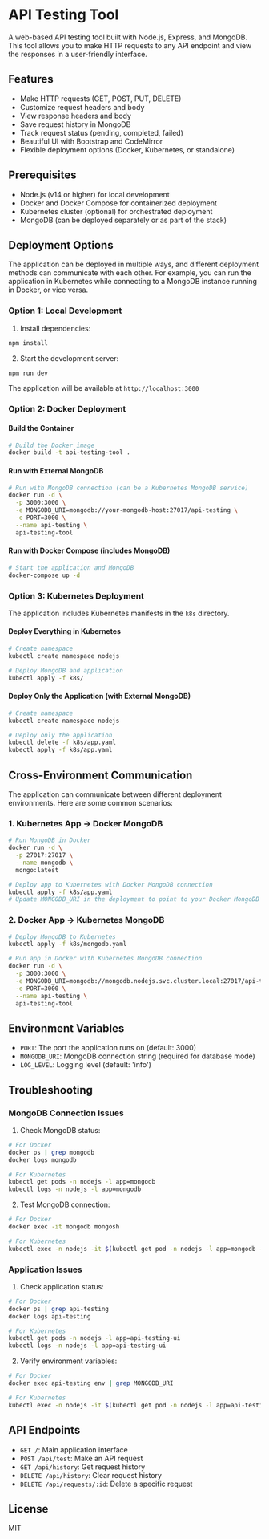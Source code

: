 # API Testing Tool

A web-based API testing tool built with Node.js, Express, and MongoDB. This tool allows you to make HTTP requests to any API endpoint and view the responses in a user-friendly interface.

## Features

- Make HTTP requests (GET, POST, PUT, DELETE)
- Customize request headers and body
- View response headers and body
- Save request history in MongoDB
- Track request status (pending, completed, failed)
- Beautiful UI with Bootstrap and CodeMirror
- Flexible deployment options (Docker, Kubernetes, or standalone)

## Prerequisites

- Node.js (v14 or higher) for local development
- Docker and Docker Compose for containerized deployment
- Kubernetes cluster (optional) for orchestrated deployment
- MongoDB (can be deployed separately or as part of the stack)

## Deployment Options

The application can be deployed in multiple ways, and different deployment methods can communicate with each other. For example, you can run the application in Kubernetes while connecting to a MongoDB instance running in Docker, or vice versa.

### Option 1: Local Development

1. Install dependencies:
```bash
npm install
```

2. Start the development server:
```bash
npm run dev
```

The application will be available at `http://localhost:3000`

### Option 2: Docker Deployment

#### Build the Container
```bash
# Build the Docker image
docker build -t api-testing-tool .
```

#### Run with External MongoDB
```bash
# Run with MongoDB connection (can be a Kubernetes MongoDB service)
docker run -d \
  -p 3000:3000 \
  -e MONGODB_URI=mongodb://your-mongodb-host:27017/api-testing \
  -e PORT=3000 \
  --name api-testing \
  api-testing-tool
```

#### Run with Docker Compose (includes MongoDB)
```bash
# Start the application and MongoDB
docker-compose up -d
```

### Option 3: Kubernetes Deployment

The application includes Kubernetes manifests in the `k8s` directory.

#### Deploy Everything in Kubernetes
```bash
# Create namespace
kubectl create namespace nodejs

# Deploy MongoDB and application
kubectl apply -f k8s/
```

#### Deploy Only the Application (with External MongoDB)
```bash
# Create namespace
kubectl create namespace nodejs

# Deploy only the application
kubectl delete -f k8s/app.yaml
kubectl apply -f k8s/app.yaml
```

## Cross-Environment Communication

The application can communicate between different deployment environments. Here are some common scenarios:

### 1. Kubernetes App → Docker MongoDB
```bash
# Run MongoDB in Docker
docker run -d \
  -p 27017:27017 \
  --name mongodb \
  mongo:latest

# Deploy app to Kubernetes with Docker MongoDB connection
kubectl apply -f k8s/app.yaml
# Update MONGODB_URI in the deployment to point to your Docker MongoDB
```

### 2. Docker App → Kubernetes MongoDB
```bash
# Deploy MongoDB to Kubernetes
kubectl apply -f k8s/mongodb.yaml

# Run app in Docker with Kubernetes MongoDB connection
docker run -d \
  -p 3000:3000 \
  -e MONGODB_URI=mongodb://mongodb.nodejs.svc.cluster.local:27017/api-testing \
  -e PORT=3000 \
  --name api-testing \
  api-testing-tool
```

## Environment Variables

- `PORT`: The port the application runs on (default: 3000)
- `MONGODB_URI`: MongoDB connection string (required for database mode)
- `LOG_LEVEL`: Logging level (default: 'info')

## Troubleshooting

### MongoDB Connection Issues

1. Check MongoDB status:
```bash
# For Docker
docker ps | grep mongodb
docker logs mongodb

# For Kubernetes
kubectl get pods -n nodejs -l app=mongodb
kubectl logs -n nodejs -l app=mongodb
```

2. Test MongoDB connection:
```bash
# For Docker
docker exec -it mongodb mongosh

# For Kubernetes
kubectl exec -n nodejs -it $(kubectl get pod -n nodejs -l app=mongodb -o jsonpath="{.items[0].metadata.name}") -- mongosh
```

### Application Issues

1. Check application status:
```bash
# For Docker
docker ps | grep api-testing
docker logs api-testing

# For Kubernetes
kubectl get pods -n nodejs -l app=api-testing-ui
kubectl logs -n nodejs -l app=api-testing-ui
```

2. Verify environment variables:
```bash
# For Docker
docker exec api-testing env | grep MONGODB_URI

# For Kubernetes
kubectl exec -n nodejs -it $(kubectl get pod -n nodejs -l app=api-testing-ui -o jsonpath="{.items[0].metadata.name}") -- env | grep MONGODB_URI
```

## API Endpoints

- `GET /`: Main application interface
- `POST /api/test`: Make an API request
- `GET /api/history`: Get request history
- `DELETE /api/history`: Clear request history
- `DELETE /api/requests/:id`: Delete a specific request

## License

MIT 
